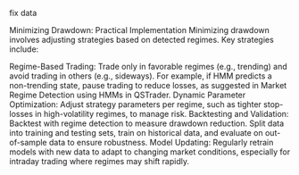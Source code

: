 fix data

Minimizing Drawdown: Practical Implementation
Minimizing drawdown involves adjusting strategies based on detected regimes. Key strategies include:

Regime-Based Trading: Trade only in favorable regimes (e.g., trending) and avoid trading in others (e.g., sideways). For example, if HMM predicts a non-trending state, pause trading to reduce losses, as suggested in Market Regime Detection using HMMs in QSTrader.
Dynamic Parameter Optimization: Adjust strategy parameters per regime, such as tighter stop-losses in high-volatility regimes, to manage risk.
Backtesting and Validation: Backtest with regime detection to measure drawdown reduction. Split data into training and testing sets, train on historical data, and evaluate on out-of-sample data to ensure robustness.
Model Updating: Regularly retrain models with new data to adapt to changing market conditions, especially for intraday trading where regimes may shift rapidly.